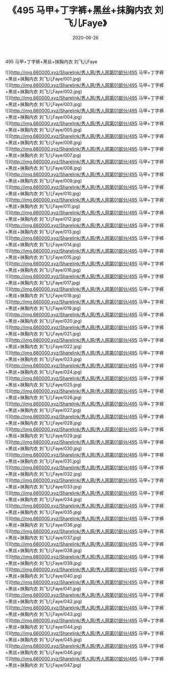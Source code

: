 ﻿---
layout: post
title:  《495 马甲+丁字裤+黑丝+抹胸内衣 刘飞儿Faye》
date:   2020-06-26
img: http://img.660000.xyz/Sharelink/秀人网/秀人网第01部分/495 马甲+丁字裤+黑丝+抹胸内衣 刘飞儿Faye/000.jpg
categories: [美女, 清纯, 唯美]
---

495 马甲+丁字裤+黑丝+抹胸内衣 刘飞儿Faye

  ![](http://img.660000.xyz/Sharelink/秀人网/秀人网第01部分/495 马甲+丁字裤+黑丝+抹胸内衣 刘飞儿Faye/001.jpg) <br> ![](http://img.660000.xyz/Sharelink/秀人网/秀人网第01部分/495 马甲+丁字裤+黑丝+抹胸内衣 刘飞儿Faye/002.jpg) <br> ![](http://img.660000.xyz/Sharelink/秀人网/秀人网第01部分/495 马甲+丁字裤+黑丝+抹胸内衣 刘飞儿Faye/003.jpg) <br> ![](http://img.660000.xyz/Sharelink/秀人网/秀人网第01部分/495 马甲+丁字裤+黑丝+抹胸内衣 刘飞儿Faye/004.jpg) <br> ![](http://img.660000.xyz/Sharelink/秀人网/秀人网第01部分/495 马甲+丁字裤+黑丝+抹胸内衣 刘飞儿Faye/005.jpg) <br> ![](http://img.660000.xyz/Sharelink/秀人网/秀人网第01部分/495 马甲+丁字裤+黑丝+抹胸内衣 刘飞儿Faye/006.jpg) <br> ![](http://img.660000.xyz/Sharelink/秀人网/秀人网第01部分/495 马甲+丁字裤+黑丝+抹胸内衣 刘飞儿Faye/007.jpg) <br> ![](http://img.660000.xyz/Sharelink/秀人网/秀人网第01部分/495 马甲+丁字裤+黑丝+抹胸内衣 刘飞儿Faye/008.jpg) <br> ![](http://img.660000.xyz/Sharelink/秀人网/秀人网第01部分/495 马甲+丁字裤+黑丝+抹胸内衣 刘飞儿Faye/009.jpg) <br> ![](http://img.660000.xyz/Sharelink/秀人网/秀人网第01部分/495 马甲+丁字裤+黑丝+抹胸内衣 刘飞儿Faye/010.jpg) <br> ![](http://img.660000.xyz/Sharelink/秀人网/秀人网第01部分/495 马甲+丁字裤+黑丝+抹胸内衣 刘飞儿Faye/011.jpg) <br> ![](http://img.660000.xyz/Sharelink/秀人网/秀人网第01部分/495 马甲+丁字裤+黑丝+抹胸内衣 刘飞儿Faye/012.jpg) <br> ![](http://img.660000.xyz/Sharelink/秀人网/秀人网第01部分/495 马甲+丁字裤+黑丝+抹胸内衣 刘飞儿Faye/013.jpg) <br> ![](http://img.660000.xyz/Sharelink/秀人网/秀人网第01部分/495 马甲+丁字裤+黑丝+抹胸内衣 刘飞儿Faye/014.jpg) <br> ![](http://img.660000.xyz/Sharelink/秀人网/秀人网第01部分/495 马甲+丁字裤+黑丝+抹胸内衣 刘飞儿Faye/015.jpg) <br> ![](http://img.660000.xyz/Sharelink/秀人网/秀人网第01部分/495 马甲+丁字裤+黑丝+抹胸内衣 刘飞儿Faye/016.jpg) <br> ![](http://img.660000.xyz/Sharelink/秀人网/秀人网第01部分/495 马甲+丁字裤+黑丝+抹胸内衣 刘飞儿Faye/017.jpg) <br> ![](http://img.660000.xyz/Sharelink/秀人网/秀人网第01部分/495 马甲+丁字裤+黑丝+抹胸内衣 刘飞儿Faye/018.jpg) <br> ![](http://img.660000.xyz/Sharelink/秀人网/秀人网第01部分/495 马甲+丁字裤+黑丝+抹胸内衣 刘飞儿Faye/019.jpg) <br> ![](http://img.660000.xyz/Sharelink/秀人网/秀人网第01部分/495 马甲+丁字裤+黑丝+抹胸内衣 刘飞儿Faye/020.jpg) <br> ![](http://img.660000.xyz/Sharelink/秀人网/秀人网第01部分/495 马甲+丁字裤+黑丝+抹胸内衣 刘飞儿Faye/021.jpg) <br> ![](http://img.660000.xyz/Sharelink/秀人网/秀人网第01部分/495 马甲+丁字裤+黑丝+抹胸内衣 刘飞儿Faye/022.jpg) <br> ![](http://img.660000.xyz/Sharelink/秀人网/秀人网第01部分/495 马甲+丁字裤+黑丝+抹胸内衣 刘飞儿Faye/023.jpg) <br> ![](http://img.660000.xyz/Sharelink/秀人网/秀人网第01部分/495 马甲+丁字裤+黑丝+抹胸内衣 刘飞儿Faye/024.jpg) <br> ![](http://img.660000.xyz/Sharelink/秀人网/秀人网第01部分/495 马甲+丁字裤+黑丝+抹胸内衣 刘飞儿Faye/025.jpg) <br> ![](http://img.660000.xyz/Sharelink/秀人网/秀人网第01部分/495 马甲+丁字裤+黑丝+抹胸内衣 刘飞儿Faye/026.jpg) <br> ![](http://img.660000.xyz/Sharelink/秀人网/秀人网第01部分/495 马甲+丁字裤+黑丝+抹胸内衣 刘飞儿Faye/027.jpg) <br> ![](http://img.660000.xyz/Sharelink/秀人网/秀人网第01部分/495 马甲+丁字裤+黑丝+抹胸内衣 刘飞儿Faye/028.jpg) <br> ![](http://img.660000.xyz/Sharelink/秀人网/秀人网第01部分/495 马甲+丁字裤+黑丝+抹胸内衣 刘飞儿Faye/029.jpg) <br> ![](http://img.660000.xyz/Sharelink/秀人网/秀人网第01部分/495 马甲+丁字裤+黑丝+抹胸内衣 刘飞儿Faye/030.jpg) <br> ![](http://img.660000.xyz/Sharelink/秀人网/秀人网第01部分/495 马甲+丁字裤+黑丝+抹胸内衣 刘飞儿Faye/031.jpg) <br> ![](http://img.660000.xyz/Sharelink/秀人网/秀人网第01部分/495 马甲+丁字裤+黑丝+抹胸内衣 刘飞儿Faye/032.jpg) <br> ![](http://img.660000.xyz/Sharelink/秀人网/秀人网第01部分/495 马甲+丁字裤+黑丝+抹胸内衣 刘飞儿Faye/033.jpg) <br> ![](http://img.660000.xyz/Sharelink/秀人网/秀人网第01部分/495 马甲+丁字裤+黑丝+抹胸内衣 刘飞儿Faye/034.jpg) <br> ![](http://img.660000.xyz/Sharelink/秀人网/秀人网第01部分/495 马甲+丁字裤+黑丝+抹胸内衣 刘飞儿Faye/035.jpg) <br> ![](http://img.660000.xyz/Sharelink/秀人网/秀人网第01部分/495 马甲+丁字裤+黑丝+抹胸内衣 刘飞儿Faye/036.jpg) <br> ![](http://img.660000.xyz/Sharelink/秀人网/秀人网第01部分/495 马甲+丁字裤+黑丝+抹胸内衣 刘飞儿Faye/037.jpg) <br> ![](http://img.660000.xyz/Sharelink/秀人网/秀人网第01部分/495 马甲+丁字裤+黑丝+抹胸内衣 刘飞儿Faye/038.jpg) <br> ![](http://img.660000.xyz/Sharelink/秀人网/秀人网第01部分/495 马甲+丁字裤+黑丝+抹胸内衣 刘飞儿Faye/039.jpg) <br> ![](http://img.660000.xyz/Sharelink/秀人网/秀人网第01部分/495 马甲+丁字裤+黑丝+抹胸内衣 刘飞儿Faye/040.jpg) <br> ![](http://img.660000.xyz/Sharelink/秀人网/秀人网第01部分/495 马甲+丁字裤+黑丝+抹胸内衣 刘飞儿Faye/041.jpg) <br> ![](http://img.660000.xyz/Sharelink/秀人网/秀人网第01部分/495 马甲+丁字裤+黑丝+抹胸内衣 刘飞儿Faye/042.jpg) <br> ![](http://img.660000.xyz/Sharelink/秀人网/秀人网第01部分/495 马甲+丁字裤+黑丝+抹胸内衣 刘飞儿Faye/043.jpg) <br> ![](http://img.660000.xyz/Sharelink/秀人网/秀人网第01部分/495 马甲+丁字裤+黑丝+抹胸内衣 刘飞儿Faye/044.jpg) <br> ![](http://img.660000.xyz/Sharelink/秀人网/秀人网第01部分/495 马甲+丁字裤+黑丝+抹胸内衣 刘飞儿Faye/045.jpg) <br> ![](http://img.660000.xyz/Sharelink/秀人网/秀人网第01部分/495 马甲+丁字裤+黑丝+抹胸内衣 刘飞儿Faye/046.jpg) <br> ![](http://img.660000.xyz/Sharelink/秀人网/秀人网第01部分/495 马甲+丁字裤+黑丝+抹胸内衣 刘飞儿Faye/047.jpg) <br>
